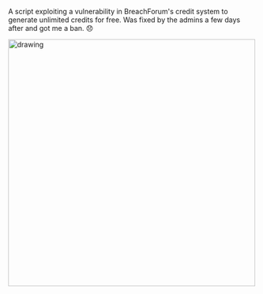 A script exploiting a vulnerability in BreachForum's credit system to generate unlimited credits for free.
Was fixed by the admins a few days after and got me a ban. :disappointed:

<img src="https://i.imgur.com/Fi9dant.jpg" alt="drawing" width="500"/>
